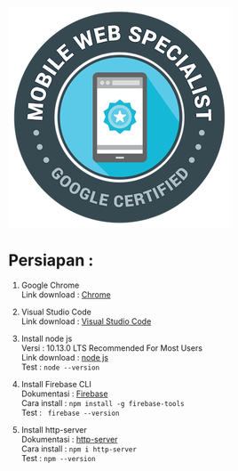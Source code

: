 ![Mobile Web Specialist](images/mws.jpeg)  

# Persiapan :
1. Google Chrome  
Link download   : [Chrome](https://support.google.com/chrome/answer/95346?co=GENIE.Platform%3DDesktop&hl=en)  

2. Visual Studio Code  
Link download   : [Visual Studio Code](https://code.visualstudio.com/download)  

3. Install node js  
Versi           : 10.13.0 LTS Recommended For Most Users  
Link download   : [node js](https://nodejs.org/en/)  
Test            : ``` node --version ```

4. Install Firebase CLI  
Dokumentasi     : [Firebase](https://firebase.google.com/docs/cli/?hl=id)  
Cara install    :  ``` npm install -g firebase-tools ```  
Test            : ``` firebase --version```  

5. Install http-server  
Dokumentasi     : [http-server](https://www.npmjs.com/package/http-server)   
Cara install    :   ``` npm i http-server ```  
Test            :   ``` npm --version ```  

